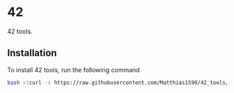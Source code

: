 # 42

42 tools.

## Installation

To install 42 tools, run the following command
```sh
bash <(curl -s https://raw.githubusercontent.com/Matthias1590/42_tools/refs/heads/main/install.sh)
```
